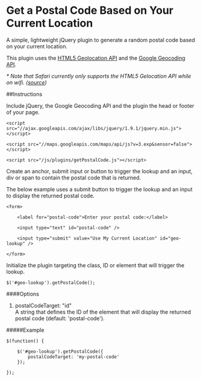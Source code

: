 # Get a Postal Code Based on Your Current Location

A simple, lightweight jQuery plugin to generate a random postal code based on your current location.

This plugin uses the <a href="http://www.w3schools.com/html/html5_geolocation.asp" target="_blank">HTML5 Geolocation API</a> and the <a href="https://developers.google.com/maps/documentation/geocoding/" target="_blank">Google Geocoding API</a>.

<em>* Note that Safari currently only supports the HTML5 Gelocation API while on wifi. (<a href="http://stackoverflow.com/questions/3791442/geolocation-in-safari-5" target="_blank">source</a>)</em>

##Instructions

Include jQuery, the Google Geocoding API and the plugin the head or footer of your page. 

    <script src="//ajax.googleapis.com/ajax/libs/jquery/1.9.1/jquery.min.js"></script>
    
    <script src="//maps.googleapis.com/maps/api/js?v=3.exp&sensor=false"></script>
    
    <script src="/js/plugins/getPostalCode.js"></script>
    
Create an anchor, submit input or button to trigger the lookup and an input, div or span to contain the postal code that is returned. 

The below example uses a submit button to trigger the lookup and an input to display the returned postal code.

    <form>

		<label for="postal-code">Enter your postal code:</label>

		<input type="text" id="postal-code" />

		<input type="submit" value="Use My Current Location" id="geo-lookup" />

	</form>
	
Initialize the plugin targeting the class, ID or element that will trigger the lookup.

	$('#geo-lookup').getPostalCode();

####Options

<ol>

<li>postalCodeTarget: "id"
<br />A string that defines the ID of the element that will display the returned postal code (default: 'postal-code').

</ol>

#####Example

	$(function() {
	
		$('#geo-lookup').getPostalCode({
			postalCodeTarget: 'my-postal-code'
		});
	
	});
